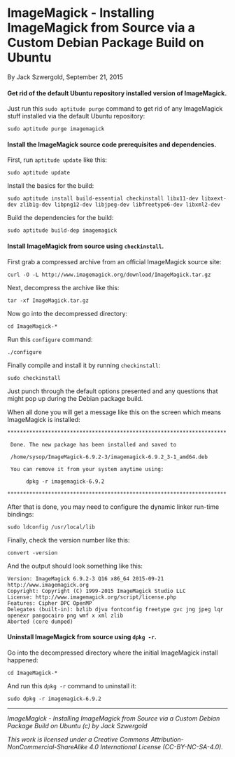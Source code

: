 # ImageMagick - Installing ImageMagick from Source via a Custom Debian Package Build on Ubuntu

By Jack Szwergold, September 21, 2015

#### Get rid of the default Ubuntu repository installed version of ImageMagick.

Just run this `sudo aptitude purge` command to get rid of any ImageMagick stuff installed via the default Ubuntu repository:

    sudo aptitude purge imagemagick

#### Install the ImageMagick source code prerequisites and dependencies.

First, run `aptitude update` like this:

    sudo aptitude update

Install the basics for the build:

    sudo aptitude install build-essential checkinstall libx11-dev libxext-dev zlib1g-dev libpng12-dev libjpeg-dev libfreetype6-dev libxml2-dev

Build the dependencies for the build:

    sudo aptitude build-dep imagemagick

#### Install ImageMagick from source using `checkinstall`.

First grab a compressed archive from an official ImageMagick source site:

	curl -O -L http://www.imagemagick.org/download/ImageMagick.tar.gz
	
Next, decompress the archive like this:

	tar -xf ImageMagick.tar.gz
	
Now go into the decompressed directory:

	cd ImageMagick-*
	
Run this `configure` command:

	./configure
	
Finally compile and install it by running `checkinstall`:

	sudo checkinstall

Just punch through the default options presented and any questions that might pop up during the Debian package build.

When all done you will get a message like this on the screen which means ImageMagick is installed:

	**********************************************************************
	
	 Done. The new package has been installed and saved to
	
	 /home/sysop/ImageMagick-6.9.2-3/imagemagick-6.9.2_3-1_amd64.deb
	
	 You can remove it from your system anytime using:
	
	      dpkg -r imagemagick-6.9.2
	
	**********************************************************************

After that is done, you may need to configure the dynamic linker run-time bindings:

	sudo ldconfig /usr/local/lib

Finally, check the version number like this:

    convert -version

And the output should look something like this:

	Version: ImageMagick 6.9.2-3 Q16 x86_64 2015-09-21 http://www.imagemagick.org
	Copyright: Copyright (C) 1999-2015 ImageMagick Studio LLC
	License: http://www.imagemagick.org/script/license.php
	Features: Cipher DPC OpenMP
	Delegates (built-in): bzlib djvu fontconfig freetype gvc jng jpeg lqr openexr pangocairo png wmf x xml zlib
	Aborted (core dumped)

#### Uninstall ImageMagick from source using `dpkg -r`.

Go into the decompressed directory where the initial ImageMagick install happened:

	cd ImageMagick-*

And run this `dpkg -r` command to uninstall it:

    sudo dpkg -r imagemagick-6.9.2

***

*ImageMagick - Installing ImageMagick from Source via a Custom Debian Package Build on Ubuntu (c) by Jack Szwergold*

*This work is licensed under a Creative Commons Attribution-NonCommercial-ShareAlike 4.0 International License (CC-BY-NC-SA-4.0).*